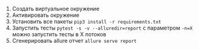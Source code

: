 
1. Создать виртуальное окружение
2. Активировать окружение
2. Установить все пакеты ```pip3 install -r requirements.txt```
3. Запустить тесты ```pytest -s -v --alluredir=report``` с параметром `-n=X` можно запустить тесты в X потоков
4. Сгенерировать allure отчет ```allure serve report```